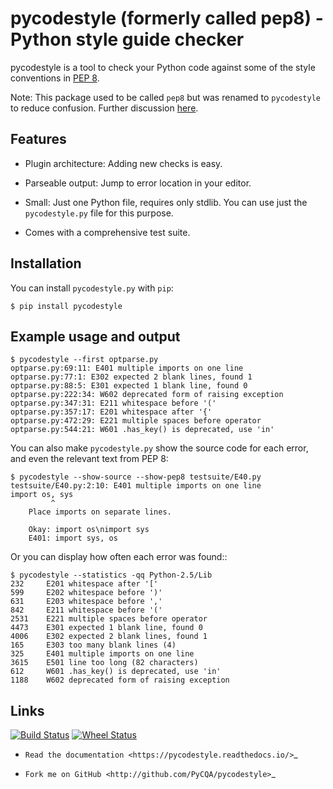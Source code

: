 pycodestyle (formerly called pep8) - Python style guide checker
===============================================================

pycodestyle is a tool to check your Python code against some of the style
conventions in [PEP 8](http://www.python.org/dev/peps/pep-0008/).

Note: This package used to be called ``pep8`` but was renamed to ``pycodestyle`` to reduce confusion. Further discussion [here](https://github.com/PyCQA/pycodestyle/issues/466).

Features
--------

* Plugin architecture: Adding new checks is easy.

* Parseable output: Jump to error location in your editor.

* Small: Just one Python file, requires only stdlib. You can use just
  the ``pycodestyle.py`` file for this purpose.

* Comes with a comprehensive test suite.

Installation
------------

You can install ``pycodestyle.py`` with ``pip``:

    $ pip install pycodestyle


Example usage and output
------------------------

    $ pycodestyle --first optparse.py
    optparse.py:69:11: E401 multiple imports on one line
    optparse.py:77:1: E302 expected 2 blank lines, found 1
    optparse.py:88:5: E301 expected 1 blank line, found 0
    optparse.py:222:34: W602 deprecated form of raising exception
    optparse.py:347:31: E211 whitespace before '('
    optparse.py:357:17: E201 whitespace after '{'
    optparse.py:472:29: E221 multiple spaces before operator
    optparse.py:544:21: W601 .has_key() is deprecated, use 'in'

You can also make ``pycodestyle.py`` show the source code for each error, and
even the relevant text from PEP 8:

    $ pycodestyle --show-source --show-pep8 testsuite/E40.py
    testsuite/E40.py:2:10: E401 multiple imports on one line
    import os, sys
             ^
        Place imports on separate lines.

        Okay: import os\nimport sys
        E401: import sys, os


Or you can display how often each error was found::

    $ pycodestyle --statistics -qq Python-2.5/Lib
    232     E201 whitespace after '['
    599     E202 whitespace before ')'
    631     E203 whitespace before ','
    842     E211 whitespace before '('
    2531    E221 multiple spaces before operator
    4473    E301 expected 1 blank line, found 0
    4006    E302 expected 2 blank lines, found 1
    165     E303 too many blank lines (4)
    325     E401 multiple imports on one line
    3615    E501 line too long (82 characters)
    612     W601 .has_key() is deprecated, use 'in'
    1188    W602 deprecated form of raising exception

Links
-----

[![Build Status](https://img.shields.io/travis/PyCQA/pycodestyle.svg)](https://travis-ci.org/PyCQA/pycodestyle) [![Wheel Status](https://img.shields.io/pypi/wheel/pycodestyle.svg)](https://pypi.python.org/pypi/pycodestyle)

* `Read the documentation <https://pycodestyle.readthedocs.io/>`_

* `Fork me on GitHub <http://github.com/PyCQA/pycodestyle>`_
